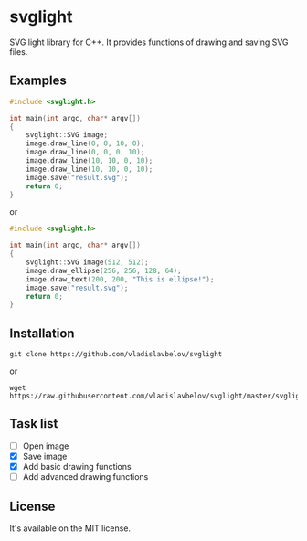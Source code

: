 # svglight
SVG light library for C++. It provides functions of drawing and saving SVG files.

## Examples
```cpp
#include <svglight.h>

int main(int argc, char* argv[])
{
    svglight::SVG image;
    image.draw_line(0, 0, 10, 0);
    image.draw_line(0, 0, 0, 10);
    image.draw_line(10, 10, 0, 10);
    image.draw_line(10, 10, 0, 10);
    image.save("result.svg");
    return 0;
}
```

or

```cpp
#include <svglight.h>

int main(int argc, char* argv[])
{
    svglight::SVG image(512, 512);
    image.draw_ellipse(256, 256, 128, 64);
    image.draw_text(200, 200, "This is ellipse!");
    image.save("result.svg");
    return 0;
}
```

## Installation
```
git clone https://github.com/vladislavbelov/svglight
```

or

```
wget https://raw.githubusercontent.com/vladislavbelov/svglight/master/svglight.h
```

## Task list
- [ ] Open image
- [x] Save image
- [x] Add basic drawing functions
- [ ] Add advanced drawing functions

## License
It's available on the MIT license.
